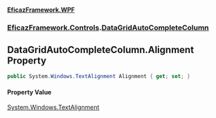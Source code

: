 #### [EficazFramework.WPF](EficazFrameworkWPF.md 'EficazFramework WPF')
### [EficazFramework.Controls](EficazFrameworkWPF.md#EficazFramework.Controls 'EficazFramework.Controls').[DataGridAutoCompleteColumn](EficazFramework.Controls/DataGridAutoCompleteColumn.md 'EficazFramework.Controls.DataGridAutoCompleteColumn')

## DataGridAutoCompleteColumn.Alignment Property

```csharp
public System.Windows.TextAlignment Alignment { get; set; }
```

#### Property Value
[System.Windows.TextAlignment](https://docs.microsoft.com/en-us/dotnet/api/System.Windows.TextAlignment 'System.Windows.TextAlignment')